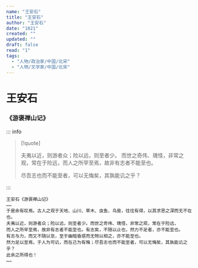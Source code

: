 ```yaml
---
name: "王安石"
title: "王安石"
author: "王安石"
date: "1021"
created: ""
updated: ""
draft: false
read: "1"
tags: 
  - "人物/政治家/中国/北宋"
  - "人物/文学家/中国/北宋"
---
```


# 王安石

### 《游褒禅山记》

::: info

> [!quote]
>
> 夫夷以近，则游者众；险以远，则至者少。
> 而世之奇伟、瑰怪，非常之观，常在于险远，而人之所罕至焉，故非有志者不能至也。
>
> 尽吾志也而不能至者，可以无悔矣，其孰能讥之乎？

:::

```
王安石《游褒禅山记》
……
于是余有叹焉。古人之观于天地、山川、草木、虫鱼、鸟兽，往往有得，以其求思之深而无不在也。
夫夷以近，则游者众；险以远，则至者少。而世之奇伟、瑰怪，非常之观，常在于险远，
而人之所罕至焉，故非有志者不能至也。有志矣，不随以止也，然力不足者，亦不能至也。
有志与力，而又不随以怠，至于幽暗昏惑而无物以相之，亦不能至也。
然力足以至焉，于人为可讥，而在己为有悔；尽吾志也而不能至者，可以无悔矣，其孰能讥之乎？
此余之所得也！
……
```
